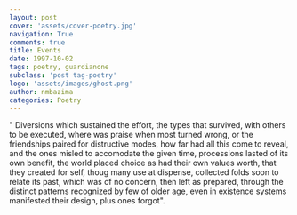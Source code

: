 ```yaml
---
layout: post
cover: 'assets/cover-poetry.jpg'
navigation: True
comments: true
title: Events
date: 1997-10-02
tags: poetry, guardianone
subclass: 'post tag-poetry'
logo: 'assets/images/ghost.png'
author: nmbazima
categories: Poetry
---
```

" Diversions which sustained the effort, the types that survived, with others to be executed, where was praise when most turned wrong, or the friendships paired for distructive modes, how far had all this come to reveal, and the ones misled to accomodate the given time, processions lasted of its own benefit, the world placed choice as had their own values worth, that they created for self, thoug many use at dispense, collected folds soon to relate its past, which was of no concern, then left as prepared, through the distinct patterns recognized by few of older age, even in existence systems manifested their design, plus ones forgot".